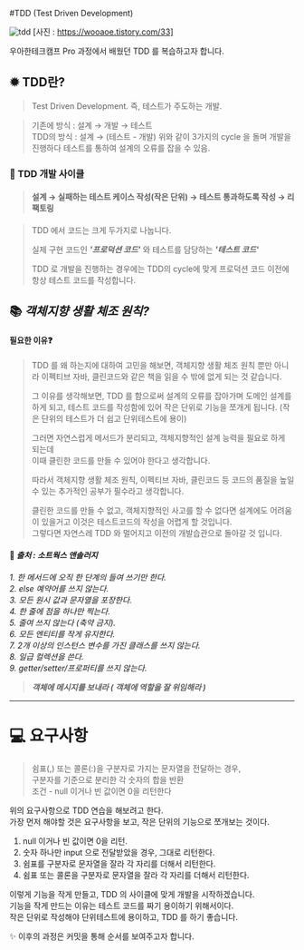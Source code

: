 #TDD (Test Driven Development)

![tdd](https://user-images.githubusercontent.com/54000031/127758551-2a451705-d201-44c1-87df-73b9f8df967f.png)
[사진 : https://wooaoe.tistory.com/33]

우아한테크캠프 Pro 과정에서 배웠던 TDD 를 복습하고자 합니다.

## ✹ TDD란?
> Test Driven Development. 즉, 테스트가 주도하는 개발.

> 기존에 방식 : 설계 → 개발 → 테스트   
> TDD의 방식 : 설계 → (테스트 - 개발) 위와 같이 3가지의 cycle 을 돌며 개발을 진행하다 테스트를 통하여 설계의 오류를 잡을 수 있음.

### 🔄 TDD 개발 사이클

>  #### 설계 → 실패하는 테스트 케이스 작성(작은 단위) → 테스트 통과하도록 작성 → 리팩토링

> TDD 에서 코드는 크게 두가지로 나눕니다.   
>
> 실제 구현 코드인 *__'프로덕션 코드'__* 와 테스트를 담당하는 *__'테스트 코드'__*  
> 
> TDD 로 개발을 진행하는 경우에는 TDD의 cycle에 맞게 프로덕션 코드 이전에 항상 테스트 코드를 작성합니다.

## 📚 *객체지향 생활 체조 원칙?*
#### 필요한 이유❓

>TDD 를 왜 하는지에 대하여 고민을 해보면, 객체지향 생활 체조 원칙 뿐만 아니라 이펙티브 자바, 클린코드와 같은 책을 읽을 수 밖에 없게 되는 것 같습니다.  
>
>그 이유를 생각해보면, TDD 를 함으로써 설계의 오류를 잡아가며 도메인 설계를 하게 되고,
>테스트 코드를 작성함에 있어 작은 단위로 기능을 쪼개게 됩니다. (작은 단위의 테스트가 더 쉽고 단위테스트에 용이)
> 
>그러면 자연스럽게 메서드가 분리되고, 객체지향적인 설계 능력을 필요로 하게 되는데  
>이때 클린한 코드를 만들 수 있어야 한다고 생각합니다.
> 
>따라서 객체지향 생활 체조 원칙, 이펙티브 자바, 클린코드 등 코드의 품질을 높일 수 있는 추가적인 공부가 필수라고 생각합니다.
> 
>클린한 코드를 만들 수 없고, 객체지향적인 사고를 할 수 없다면 설계에도 어려움이 있을거고 이것은 테스트코드의 작성을 어렵게 할 것입니다.    
>그렇다면 자연스레 TDD 와 멀어지고 이전의 개발습관으로 돌아갈 것 입니다.  


#### 📔 *출처 : 소트웍스 앤솔러지* 
 *1. 한 메서드에 오직 한 단계의 들여 쓰기만 한다.*  
 *2. else 예약어를 쓰지 않는다.*  
 *3. 모든 원시 값과 문자열을 포장한다.*   
 *4. 한 줄에 점을 하나만 찍는다.*  
 *5. 줄여 쓰지 않는다 (축약 금지).*  
 *6. 모든 엔티티를 작게 유지한다.*  
 *7. 2개 이상의 인스턴스 변수를 가진 클래스를 쓰지 않는다.*    
 *8. 일급 컬렉션을 쓴다.*   
 *9. getter/setter/프로퍼티를 쓰지 않는다.*  

> *__객체에 메시지를 보내라 ( 객체에 역할을 잘 위임해라 )__*

---
# 💻  요구사항
>쉼표(,) 또는 콜론(:)을 구분자로 가지는 문자열을 전달하는 경우,    
구분자를 기준으로 분리한 각 숫자의 합을 반환  
조건 - null 이거나 빈 값이면 0을 리턴한다


위의 요구사항으로 TDD 연습을 해보려고 한다.  
가장 먼저 해야할 것은 요구사항을 보고, 작은 단위의 기능으로 쪼개보는 것이다.  

1. null 이거나 빈 값이면 0을 리턴.  
2. 숫자 하나만 input 으로 전달받았을 경우, 그대로 리턴한다.  
3. 쉼표를 구분자로 문자열을 잘라 각 자리를 더해서 리턴한다.  
4. 쉼표 또는 콜론을 구분자로 문자열을 잘라 각 자리를 더해서 리턴한다.   

이렇게 기능을 작게 만들고, TDD 의 사이클에 맞게 개발을 시작하겠습니다.  
기능을 작게 만드는 이유는 테스트 코드를 짜기 용이하기 위해서이다.  
작은 단위로 작성해야 단위테스트에 용이하고, TDD 를 하기 좋습니다.  

✨ 이후의 과정은 커밋을 통해 순서를 보여주고자 합니다.







